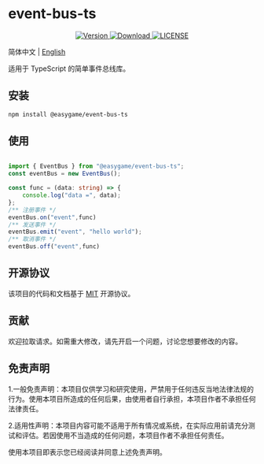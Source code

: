 # event-bus-ts

<p align="center">
  <a href="https://www.npmjs.com/package/@easygame/event-bus-ts">
    <img src="https://img.shields.io/npm/v/@easygame/event-bus-ts" alt="Version">
  </a>
  <a href="https://www.npmjs.com/package/@easygame/event-bus-ts">
    <img src="https://img.shields.io/npm/dm/@easygame/event-bus-ts" alt="Download">
  </a>
  <a href="https://github.com/funxinjian/event-bus-ts/blob/master/LICENSE">
    <img src="https://img.shields.io/npm/l/@easygame/event-bus-ts" alt="LICENSE">
  </a>
</p>

简体中文 | [English](/README.md)

适用于 TypeScript 的简单事件总线库。

## 安装

```bash
npm install @easygame/event-bus-ts
```

## 使用

```TypeScript

import { EventBus } from "@easygame/event-bus-ts";
const eventBus = new EventBus();

const func = (data: string) => {
    console.log("data =", data);
};
/** 注册事件 */
eventBus.on("event",func)
/** 发送事件 */
eventBus.emit("event", "hello world");
/** 取消事件 */
eventBus.off("event",func)

```

## 开源协议

该项目的代码和文档基于 [MIT](/LICENSE) 开源协议。

## 贡献

欢迎拉取请求。如需重大修改，请先开启一个问题，讨论您想要修改的内容。

## 免责声明

1.一般免责声明：本项目仅供学习和研究使用，严禁用于任何违反当地法律法规的行为。使用本项目所造成的任何后果，由使用者自行承担，本项目作者不承担任何法律责任。

2.适用性声明：本项目内容可能不适用于所有情况或系统，在实际应用前请充分测试和评估。若因使用不当造成的任何问题，本项目作者不承担任何责任。

使用本项目即表示您已经阅读并同意上述免责声明。
